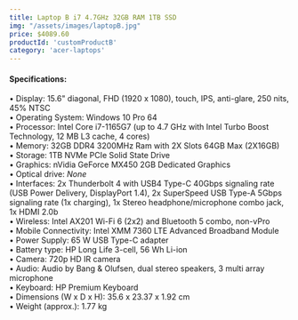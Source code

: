 ```yaml
---
title: Laptop B i7 4.7GHz 32GB RAM 1TB SSD
img: "/assets/images/laptopB.jpg"
price: $4089.60
productId: 'customProductB'
category: 'acer-laptops'
---
```

<div data-v-2a05d754="" class="container container--fluid">
  <h4 data-v-2a05d754="" class="d-flex justify-start section-title">Specifications:</h4>
  <div data-v-2a05d754="" class="row no-gutters">
    <div data-v-2a05d754="" class="d-flex justify-start spec-list col">
      <div data-v-2a05d754="" class="text-left section-text">
        • Display: 15.6" diagonal, FHD (1920 x 1080), touch, IPS, anti-glare, 250 nits, 45% NTSC<br>
        • Operating System: Windows 10 Pro 64<br>
        • Processor: Intel Core i7-1165G7 (up to 4.7 GHz with Intel Turbo Boost Technology, 12 MB L3 cache, 4 cores)<br>
        • Memory: 32GB DDR4 3200MHz Ram with 2X Slots 64GB Max (2X16GB)<br>
        • Storage: 1TB NVMe PCIe Solid State Drive<br>
        • Graphics: nVidia GeForce MX450 2GB Dedicated Graphics<br>
        • Optical drive: <i>None</i><br>
        • Interfaces: 2x Thunderbolt 4 with USB4 Type-C 40Gbps signaling rate (USB Power Delivery, DisplayPort 1.4), 2x SuperSpeed USB Type-A 5Gbps signaling rate (1x charging), 1x Stereo headphone/microphone combo jack, 1x HDMI 2.0b<br>
        • Wireless: Intel AX201 Wi-Fi 6 (2x2) and Bluetooth 5 combo, non-vPro<br>
        • Mobile Connectivity: Intel XMM 7360 LTE Advanced Broadband Module<br>
        • Power Supply: 65 W USB Type-C adapter<br>
        • Battery type: HP Long Life 3-cell, 56 Wh Li-ion<br>
        • Camera: 720p HD IR camera<br>
        • Audio: Audio by Bang &amp; Olufsen, dual stereo speakers, 3 multi array microphone<br>
        • Keyboard: HP Premium Keyboard<br>
        • Dimensions (W x D x H): 35.6 x 23.37 x 1.92 cm<br>
        • Weight (approx.): 1.77 kg
      </div>
    </div>
  </div>
</div>